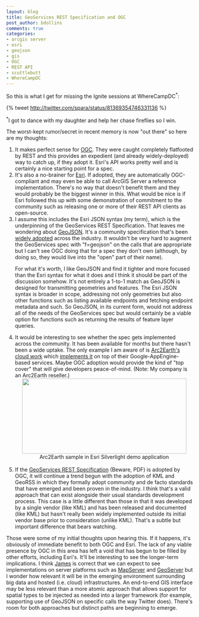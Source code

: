 ```yaml
---
layout: blog
title: GeoServices REST Specification and OGC
post_author: bdollins
comments: true
categories:
- arcgis server
- esri
- geojson
- gis
- OGC
- REST API
- scuttlebutt
- WhereCampDC
---
```


So this is what I get for missing the Ignite sessions at WhereCampDC<sup>*</sup>:

{% tweet http://twitter.com/spara/status/81369354746331136 %}

<sup>*</sup>I got to dance with my daughter and help her chase fireflies so I win.

The worst-kept rumor/secret in recent memory is now "out there" so here are my thoughts:
<!--more-->
<ol>
	
<li>It makes perfect sense for <a href="http://www.opengeospatial.org/">OGC</a>. They were caught completely flatfooted by REST and this provides an expedient (and already widely-deployed) way to catch up, if they adopt it. Esri's API works pretty well and is certainly a nice starting point for a spec.</li>

<li>It's also a no-brainer for <a href="http://www.esri.com">Esri</a>. If adopted, they are automatically OGC-compliant and may even be able to call ArcGIS Server a reference implementation. There's no way that doesn't benefit them and they would probably be the biggest winner in this. What would be nice is if Esri followed this up with some demonstration of commitment to the community such as releasing one or more of their REST API clients as open-source.</li>

<li>I assume this includes the Esri JSON syntax (my term), which is the underpinning of the GeoServices REST Specification. That leaves me wondering about <a href="http://geojson.org">GeoJSON</a>. It's a community specification that's been <a href="http://wiki.geojson.org/Users">widely adopted</a> across the industry. It wouldn't be very hard to augment the GeoServices spec with "f=geojson" on the calls that are appropriate but I can't see OGC doing that for a spec they don't own (although, by doing so, they would live into the "open" part of their name). 

For what it's worth, I like GeoJSON and find it tighter and more focused than the Esri syntax for what it does and I think it should be part of the discussion somehow. It's not entirely a 1-to-1 match as GeoJSON is designed for transmitting geometries and features. The Esri JSON syntax is broader in scope, addressing not only geometries but also other functions such as listing available endpoints and fetching endpoint metadata and such. So GeoJSON, in its current form, would not address all of the needs of the GeoServices spec but would certainly be a viable option for functions such as returning the results of feature layer queries.</li>

<li>It would be interesting to see whether the spec gets implemented across the community. It has been available for months but there hasn't been a wide uptake. The only example I am aware of is <a href="http://www.arc2earth.com/products/cloud/">Arc2Earth's cloud work</a> which <a href="http://ucdemos.appspot.com/a2e/ArcGIS/rest/services/NYC/NYC_Subways/MapServer/">implements it</a> on top of their Google-AppEngine-based services. Maybe OGC adoption would provide the kind of "top cover" that will give developers peace-of-mind. (Note: My company is an Arc2Earth reseller.)
</li>

<div style="text-align:center;"><img alt="" height="202" src="http://geobabble.files.wordpress.com/2011/06/a2e_esrisl.png" title="Arc2Earth Cloud Service in Esri Silverlight API" width="442" /><div style="text-align:center;font-size: 14px;">Arc2Earth sample in Esri Silverlight demo application<br/><br/></div></div>

<li>If the <a href="http://www.esri.com/library/whitepapers/pdfs/geoservices-rest-spec.pdf">GeoServices REST Specification</a> (Beware, PDF) is adopted by OGC, it will continue a trend begun with the adoption of KML and GeoRSS in which they formally adopt community and de facto standards that have emerged and been proven in the industry. I think that's a valid approach that can exist alongside their usual standards development process. This case is a little different than those in that it was developed by a single vendor (like KML) and has been released and documented (like KML) but hasn't really been widely implemented outside its initial vendor base prior to consideration (unlike KML). That's a subtle but important difference that bears watching.
</li>
</ol>

Those were some of my initial thoughts upon hearing this. If it happens, it's obviously of immediate benefit to both OGC and Esri. The lack of any viable presence by OGC in this area has left a void that has begun to be filled by other efforts, including Esri's. It'll be interesting to see the longer-term implications. I think <a href="http://www.spatiallyadjusted.com/2011/06/16/esri-rest-api-could-be-an-ogc-standard/">James</a> is correct that we can expect to see implementations on server platforms such as <a href="http://mapserver.org/">MapServer</a> and <a href="http://geoserver.org/display/GEOS/Welcome">GeoServer</a> but I wonder how relevant it will be in the emerging environment surrounding big data and hosted (i.e. cloud) infrastructures. An end-to-end GIS interface may be less relevant than a more atomic approach that allows support for spatial types to be injected as needed into a larger framework (for example, supporting use of GeoJSON on specific calls the way Twitter does). There's room for both approaches but distinct paths are beginning to emerge.